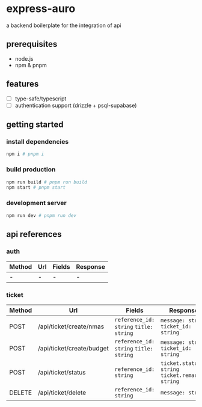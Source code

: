 # express-auro
a backend boilerplate for the integration of api

## prerequisites
- node.js
- npm & pnpm

## features
- [ ] type-safe/typescript
- [ ] authentication support (drizzle + psql-supabase)

## getting started
### install dependencies
```bash
npm i # pnpm i
```

### build production
```bash
npm run build # pnpm run build
npm start # pnpm start
```

### development server
```bash
npm run dev # pnpm run dev
```

## api references
### auth

| Method | Url | Fields | Response
| --- | --- | --- | --- |
| - | - | - | -

### ticket
| Method | Url | Fields | Response
| --- | --- | --- | --- |
| POST | /api/ticket/create/nmas | `reference_id: string` `title: string` | `message: string` `ticket_id: string`
| POST | /api/ticket/create/budget | `reference_id: string` `title: string` | `message: string` `ticket_id: string`
| POST | /api/ticket/status | `reference_id: string` | `ticket.status: string` `ticket.remarks: string`
| DELETE | /api/ticket/delete | `reference_id: string` | `message: string`
